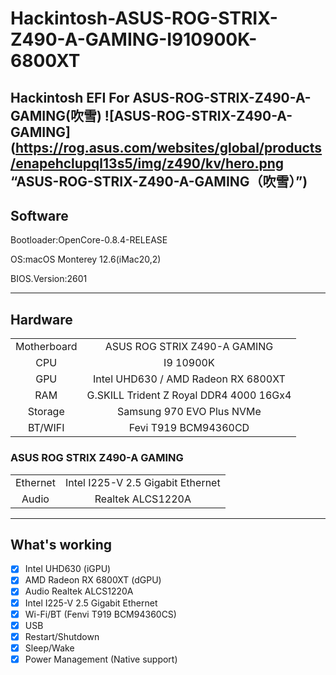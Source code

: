 # Hackintosh-ASUS-ROG-STRIX-Z490-A-GAMING-I910900K-6800XT
Hackintosh EFI For ASUS-ROG-STRIX-Z490-A-GAMING(吹雪)
![ASUS-ROG-STRIX-Z490-A-GAMING](https://rog.asus.com/websites/global/products/enapehclupql13s5/img/z490/kv/hero.png  “ASUS-ROG-STRIX-Z490-A-GAMING（吹雪）”)
---
## Software

Bootloader:OpenCore-0.8.4-RELEASE

OS:macOS Monterey 12.6(iMac20,2)

BIOS.Version:2601

---

## Hardware

|             |                                         |
|:-----------:|:---------------------------------------:|
| Motherboard |      ASUS ROG STRIX Z490-A GAMING       |
|     CPU     |                I9 10900K                |
|     GPU     |   Intel UHD630 / AMD Radeon RX 6800XT   |
|     RAM     | G.SKILL Trident Z Royal DDR4 4000 16Gx4 |
|   Storage   |        Samsung 970 EVO Plus NVMe        |
|   BT/WIFI   |          Fevi T919 BCM94360CD           |

### ASUS ROG STRIX Z490-A GAMING

|          |                                   |
|:--------:|:---------------------------------:|
| Ethernet | Intel I225-V 2.5 Gigabit Ethernet |
|  Audio   |         Realtek ALCS1220A         |

---

## What's working
- [x] Intel UHD630 (iGPU)
- [x] AMD Radeon RX 6800XT (dGPU)
- [x] Audio Realtek ALCS1220A
- [x] Intel I225-V 2.5 Gigabit Ethernet
- [x] Wi-Fi/BT (Fenvi T919 BCM94360CS)
- [x] USB
- [x] Restart/Shutdown
- [x] Sleep/Wake
- [x] Power Management (Native support)